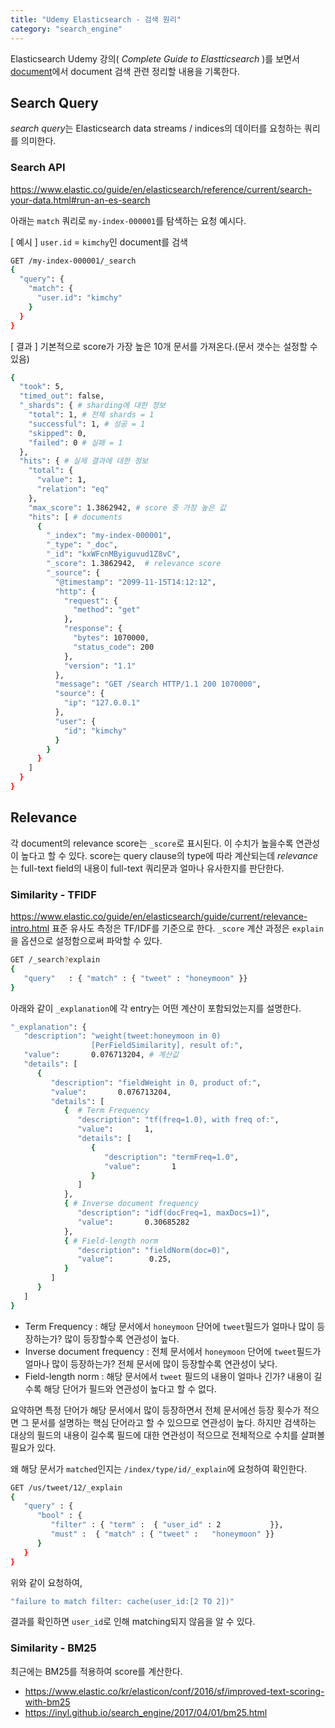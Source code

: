 ```yaml
---
title: "Udemy Elasticsearch - 검색 원리"
category: "search_engine"
---
```


Elasticsearch Udemy 강의( *Complete Guide to Elastticsearch* )를 보면서 [document](https://www.elastic.co/guide/en/elasticsearch/reference/current/index.html)에서 document 검색 관련 정리할 내용을 기록한다. 

## Search Query
*search query*는 Elasticsearch data streams / indices의 데이터를 요청하는 쿼리를 의미한다. 

### Search API
https://www.elastic.co/guide/en/elasticsearch/reference/current/search-your-data.html#run-an-es-search

아래는 `match` 쿼리로 `my-index-000001`를 탐색하는 요청 예시다. 

[ 예시 ] `user.id` = `kimchy`인 document를 검색

```sh
GET /my-index-000001/_search
{
  "query": {
    "match": {
      "user.id": "kimchy"
    }
  }
}
```

[ 결과 ] 기본적으로 score가 가장 높은 10개 문서를 가져온다.(문서 갯수는 설정할 수 있음)

```sh 
{
  "took": 5, 
  "timed_out": false, 
  "_shards": { # sharding에 대한 정보 
    "total": 1, # 전체 shards = 1
    "successful": 1, # 성공 = 1
    "skipped": 0,
    "failed": 0 # 실패 = 1
  },
  "hits": { # 실제 결과에 대한 정보
    "total": {
      "value": 1,
      "relation": "eq"
    },
    "max_score": 1.3862942, # score 중 가장 높은 값
    "hits": [ # documents 
      {
        "_index": "my-index-000001",
        "_type": "_doc",
        "_id": "kxWFcnMByiguvud1Z8vC",
        "_score": 1.3862942,  # relevance score
        "_source": { 
          "@timestamp": "2099-11-15T14:12:12",
          "http": {
            "request": {
              "method": "get" 
            },
            "response": {
              "bytes": 1070000,
              "status_code": 200
            },
            "version": "1.1"
          },
          "message": "GET /search HTTP/1.1 200 1070000",
          "source": {
            "ip": "127.0.0.1"
          },
          "user": {
            "id": "kimchy"
          }
        }
      }
    ]
  }
}
```

## Relevance
각 document의 relevance score는 `_score`로 표시된다. 이 수치가 높을수록 연관성이 높다고 할 수 있다. 
score는 query clause의 type에 따라 계산되는데 *relevance*는 full-text field의 내용이 full-text 쿼리문과 얼마나 유사한지를 판단한다.

### Similarity - TFIDF
https://www.elastic.co/guide/en/elasticsearch/guide/current/relevance-intro.html
표준 유사도 측정은 TF/IDF를 기준으로 한다. 
`_score` 계산 과정은 `explain`을 옵션으로 설정함으로써 파악할 수 있다. 

```sh
GET /_search?explain 
{
   "query"   : { "match" : { "tweet" : "honeymoon" }}
}
``` 

아래와 같이 `_explanation`에 각 entry는 어떤 계산이 포함되었는지를 설명한다. 

```sh 
"_explanation": { 
   "description": "weight(tweet:honeymoon in 0)
                  [PerFieldSimilarity], result of:",
   "value":       0.076713204, # 계산값
   "details": [
      {
         "description": "fieldWeight in 0, product of:",
         "value":       0.076713204,
         "details": [ 
            {  # Term Frequency
               "description": "tf(freq=1.0), with freq of:",
               "value":       1,
               "details": [
                  {
                     "description": "termFreq=1.0",
                     "value":       1
                  }
               ]
            },
            { # Inverse document frequency
               "description": "idf(docFreq=1, maxDocs=1)",
               "value":       0.30685282
            },
            { # Field-length norm
               "description": "fieldNorm(doc=0)",
               "value":        0.25,
            }
         ]
      }
   ]
}
```

- Term Frequency : 해당 문서에서 `honeymoon` 단어에 `tweet`필드가 얼마나 많이 등장하는가? 많이 등장할수록 연관성이 높다. 
- Inverse document frequency : 전체 문서에서 `honeymoon` 단어에 `tweet`필드가 얼마나 많이 등장하는가? 전체 문서에 많이 등장할수록 연관성이 낮다. 
- Field-length norm : 해당 문서에서 `tweet` 필드의 내용이 얼마나 긴가? 내용이 길수록 해당 단어가 필드와 연관성이 높다고 할 수 없다. 

요약하면 특정 단어가 해당 문서에서 많이 등장하면서 전체 문서에선 등장 횟수가 적으면 그 문서를 설명하는 핵심 단어라고 할 수 있으므로 연관성이 높다. 하지만 검색하는 대상의 필드의 내용이 길수록 필드에 대한 연관성이 적으므로 전체적으로 수치를 살펴볼 필요가 있다. 

왜 해당 문서가 `matched`인지는 `/index/type/id/_explain`에 요청하여 확인한다.

```sh
GET /us/tweet/12/_explain
{
   "query" : {
      "bool" : {
         "filter" : { "term" :  { "user_id" : 2           }},
         "must" :  { "match" : { "tweet" :   "honeymoon" }}
      }
   }
}
```

위와 같이 요청하여, 

```sh
"failure to match filter: cache(user_id:[2 TO 2])"
```
결과를 확인하면 `user_id`로 인해 matching되지 않음을 알 수 있다.

### Similarity - BM25
최근에는 BM25를 적용하여 score를 계산한다. 
- https://www.elastic.co/kr/elasticon/conf/2016/sf/improved-text-scoring-with-bm25
- https://inyl.github.io/search_engine/2017/04/01/bm25.html